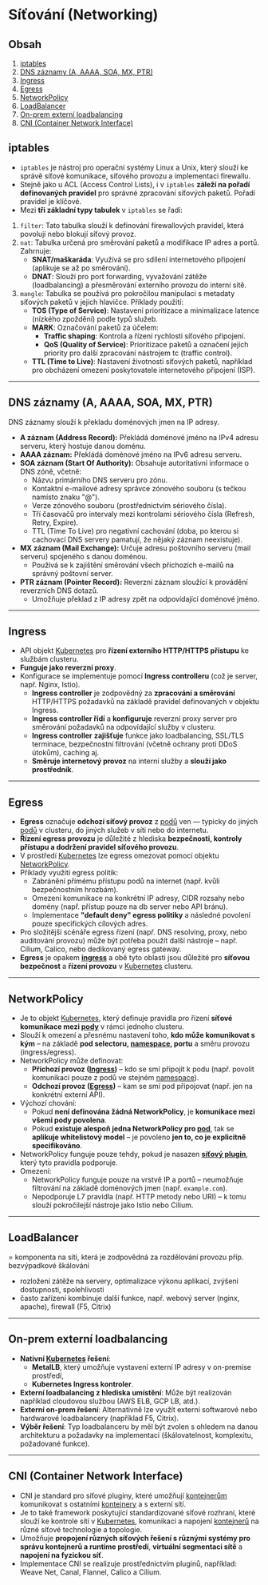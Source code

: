 # Síťování (Networking)

## Obsah
1. [iptables](#iptables)
2. [DNS záznamy (A, AAAA, SOA, MX, PTR)](#dns-záznamy-a-aaaa-soa-mx-ptr)
3. [Ingress](#ingress)
4. [Egress](#egress)
5. [NetworkPolicy](#networkpolicy)
6. [LoadBalancer](#loadbalancer)
7. [On-prem externí loadbalancing](#on-prem-externí-loadbalancing)
8. [CNI (Container Network Interface)](#cni-container-network-interface)

## iptables
- `iptables` je nástroj pro operační systémy Linux a Unix, který slouží ke správě síťové komunikace, síťového provozu a implementaci firewallu.
- Stejně jako u ACL (Access Control Lists), i v `iptables` **záleží na pořadí definovaných pravidel** pro správné zpracování síťových paketů. Pořadí pravidel je klíčové.
- Mezi **tři základní typy tabulek** v `iptables` se řadí:
1. `filter`: Tato tabulka slouží k definování firewallových pravidel, která povolují nebo blokují síťový provoz.
2. `nat`: Tabulka určená pro směrování paketů a modifikace IP adres a portů. Zahrnuje:
    - **SNAT/maškaráda**: Využívá se pro sdílení internetového připojení (aplikuje se až po směrování).
    - **DNAT**: Slouží pro port forwarding, vyvažování zátěže (loadbalancing) a přesměrování externího provozu do interní sítě.
3. `mangle`:  Tabulka se používá pro pokročilou manipulaci s metadaty síťových paketů v jejich hlavičce. Příklady použití:
    - **TOS (Type of Service)**: Nastavení prioritizace a minimalizace latence (nízkého zpoždění) podle typů služeb.
    - **MARK**: Označování paketů za účelem:
        - **Traffic shaping**: Kontrola a řízení rychlosti síťového připojení.
        - **QoS (Quality of Service)**: Prioritizace paketů a označení jejich priority pro další zpracování nástrojem tc (traffic control).
    - **TTL (Time to Live)**: Nastavení životnosti síťových paketů, například pro obcházení omezení poskytovatele internetového připojení (ISP).

---

## DNS záznamy (A, AAAA, SOA, MX, PTR)
DNS záznamy slouží k překladu doménových jmen na IP adresy.
- **A záznam (Address Record):** Překládá doménové jméno na IPv4 adresu serveru, který hostuje danou doménu.
- **AAAA záznam:** Překládá doménové jméno na IPv6 adresu serveru.
- **SOA záznam (Start Of Authority):** Obsahuje autoritativní informace o DNS zóně, včetně:
    - Názvu primárního DNS serveru pro zónu.
    - Kontaktní e-mailové adresy správce zónového souboru (s tečkou namísto znaku "@").
    - Verze zónového souboru (prostřednictvím sériového čísla).
    - Tří časovačů pro intervaly mezi kontrolami sériového čísla (Refresh, Retry, Expire).
    - TTL (Time To Live) pro negativní cachování (doba, po kterou si cachovací DNS servery pamatují, že nějaký záznam neexistuje).
- **MX záznam (Mail Exchange):** Určuje adresu poštovního serveru (mail serveru) spojeného s danou doménou.
    - Používá se k zajištění směrování všech příchozích e-mailů na správný poštovní server.
- **PTR záznam (Pointer Record):** Reverzní záznam sloužící k provádění reverzních DNS dotazů.
    - Umožňuje překlad z IP adresy zpět na odpovídající doménové jméno.

---

## Ingress
- API objekt [Kubernetes](https://github.com/ILXNAH/devops-case-study/blob/main/cz/kubernetes-cz.md#kubernetes-1) pro **řízení externího HTTP/HTTPS přístupu** ke službám clusteru.
- **Funguje jako reverzní proxy**.
- Konfigurace se implementuje pomocí **Ingress controlleru** (což je server, např. Nginx, Istio).
    - **Ingress controller** je zodpovědný za **zpracování a směrování** HTTP/HTTPS požadavků na základě pravidel definovaných v objektu Ingress.
    - **Ingress controller řídí** a **konfiguruje** reverzní proxy server pro směrování požadavků na odpovídající služby v clusteru.
    - **Ingress controller** **zajišťuje** funkce jako loadbalancing, SSL/TLS terminace, bezpečnostní filtrování (včetně ochrany proti DDoS útokům), caching aj.
    - **Směruje internetový provoz** na interní služby a **slouží jako prostředník**.

---

## Egress
- **Egress** označuje **odchozí síťový provoz** z [podů](https://github.com/ILXNAH/devops-case-study/blob/main/cz/kubernetes-cz.md#pod) ven — typicky do jiných [podů](https://github.com/ILXNAH/devops-case-study/blob/main/cz/kubernetes-cz.md#pod) v clusteru, do jiných služeb v síti nebo do internetu.
- **Řízení egress provozu** je důležité z hlediska **bezpečnosti, kontroly přístupu a dodržení pravidel síťového provozu**.
- V prostředí [Kubernetes](https://github.com/ILXNAH/devops-case-study/blob/main/cz/kubernetes-cz.md#kubernetes-1) lze egress omezovat pomocí objektu [NetworkPolicy](#networkpolicy).
- Příklady využití egress politik:
    - Zabránění přímému přístupu podů na internet (např. kvůli bezpečnostním hrozbám).
    - Omezení komunikace na konkrétní IP adresy, CIDR rozsahy nebo domény (např. přístup pouze na db server nebo API bránu).
    - Implementace **"default deny" egress politiky** a následné povolení pouze specifických cílových adres.
- Pro složitější scénáře egress řízení (např. DNS resolving, proxy, nebo auditování provozu) může být potřeba použít další nástroje – např. Cilium, Calico, nebo dedikovaný egress gateway.
- **Egress** je opakem **[ingress](#ingress)** a obě tyto oblasti jsou důležité pro **síťovou bezpečnost** a **řízení provozu** v [Kubernetes](https://github.com/ILXNAH/devops-case-study/blob/main/cz/kubernetes-cz.md#kubernetes-1) clusteru.

---

## NetworkPolicy
- Je to objekt [Kubernetes](https://github.com/ILXNAH/devops-case-study/blob/main/cz/kubernetes-cz.md#kubernetes-1), který definuje pravidla pro řízení **síťové komunikace mezi [pody](https://github.com/ILXNAH/devops-case-study/blob/main/cz/kubernetes-cz.md#pod)** v rámci jednoho clusteru.
- Slouží k omezení a přesnému nastavení toho, **kdo může komunikovat s kým** – na základě **pod selectoru, [namespace](https://github.com/ILXNAH/devops-case-study/blob/main/cz/kubernetes-cz.md#jmenn%C3%BD-prostor-namespace), portu** a směru provozu (ingress/egress).
- NetworkPolicy může definovat:
    - **Příchozí provoz ([Ingress](#ingress))** – kdo se smí připojit k podu (např. povolit komunikaci pouze z podů ve stejném [namespace](https://github.com/ILXNAH/devops-case-study/blob/main/cz/kubernetes-cz.md#jmenn%C3%BD-prostor-namespace)).
    - **Odchozí provoz ([Egress](#egress))** – kam se smí pod připojovat (např. jen na konkrétní externí API).
- Výchozí chování:
    - Pokud **není definována žádná NetworkPolicy**, je **komunikace mezi všemi pody povolena**.
    - Pokud **existuje alespoň jedna NetworkPolicy pro [pod](https://github.com/ILXNAH/devops-case-study/blob/main/cz/kubernetes-cz.md#pod)**, tak se **aplikuje whitelistový model** – je povoleno **jen to, co je explicitně specifikováno**.
- NetworkPolicy funguje pouze tehdy, pokud je nasazen **[síťový plugin](#cni-container-network-interface)**, který tyto pravidla podporuje.
- Omezení:
    - NetworkPolicy funguje pouze na vrstvě IP a portů – neumožňuje filtrování na základě doménových jmen (např. `example.com`).
    - Nepodporuje L7 pravidla (např. HTTP metody nebo URI) – k tomu slouží pokročilejší nástroje jako Istio nebo Cilium.

---

## LoadBalancer
= komponenta na síti, která je zodpovědná za rozdělování provozu příp. bezvýpadkové škálování
- rozložení zátěže na servery, optimalizace výkonu aplikací, zvýšení dostupnosti, spolehlivosti
- často zařízení kombinuje další funkce, např. webový server (nginx, apache), firewall (F5, Citrix)

---

## On-prem externí loadbalancing
- **Nativní [Kubernetes](https://github.com/ILXNAH/devops-case-study/blob/main/cz/kubernetes-cz.md#kubernetes-1) řešení**: 
    - **MetalLB**, který umožňuje vystavení externí IP adresy v on-premise prostředí,
    - **Kubernetes Ingress kontroler**.
- **Externí loadbalancing z hlediska umístění**: Může být realizován například cloudovou službou (AWS ELB, GCP LB, atd.).
- **Externí on-prem řešení**: Alternativně lze využít externí softwarové nebo hardwarové loadbalancery (například F5, Citrix).
- **Výběr řešení**: Typ loadbalanceru by měl být zvolen s ohledem na danou architekturu a požadavky na implementaci (škálovatelnost, komplexitu, požadované funkce).

---

## CNI (Container Network Interface)
- CNI je standard pro síťové pluginy, které umožňují [kontejnerům](https://github.com/ILXNAH/devops-case-study/blob/main/cz/kubernetes-cz.md#kontejner) komunikovat s ostatními [kontejnery](https://github.com/ILXNAH/devops-case-study/blob/main/cz/kubernetes-cz.md#kontejner) a s externí sítí.
- Je to také framework poskytující standardizované síťové rozhraní, které slouží ke kontrole sítí v [Kubernetes](https://github.com/ILXNAH/devops-case-study/blob/main/cz/kubernetes-cz.md#kubernetes-1), komunikaci a napojení [kontejnerů](https://github.com/ILXNAH/devops-case-study/blob/main/cz/kubernetes-cz.md#kontejner) na různé síťové technologie a topologie.
- Umožňuje **propojení různých síťových řešení s různými systémy pro správu kontejnerů a runtime prostředí**, **virtuální segmentaci sítě** a **napojení na fyzickou síť**.
- Implementace CNI se realizuje prostřednictvím pluginů, například: Weave Net, Canal, Flannel, Calico a Cilium.